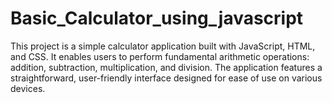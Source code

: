 # Basic_Calculator_using_javascript
 This project is a simple calculator application built with JavaScript, HTML, and CSS. It enables users to perform fundamental arithmetic operations: addition, subtraction, multiplication, and division. The application features a straightforward, user-friendly interface designed for ease of use on various devices.

